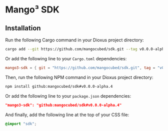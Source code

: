 # Mango³ SDK

## Installation

Run the following Cargo command in your Dioxus project directory:

```bash
cargo add --git https://github.com/mangocubed/sdk.git --tag v0.0.0-alpha.4
```

Or add the following line to your `Cargo.toml` dependencies:

```toml
mango3-sdk = { git = "https://github.com/mangocubed/sdk.git", tag = "v0.0.0-alpha.4" }
```

Then, run the following NPM command in your Dioxus project directory:

```bash
npm install github:mangocubed/sdk#v0.0.0-alpha.4
```

Or add the following line to your `package.json` dependencies:

```json
"mango3-sdk": "github:mangocubed/sdk#v0.0.0-alpha.4"
```

And finally, add the following line at the top of your CSS file:

```css
@import "sdk";
```
